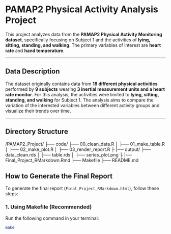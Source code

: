 # PAMAP2 Physical Activity Analysis Project

This project analyzes data from the **PAMAP2 Physical Activity Monitoring dataset**, specifically focusing on Subject 1 and the activities of **lying, sitting, standing, and walking**. The primary variables of interest are **heart rate** and **hand temperature**.

---

## Data Description

The dataset originally contains data from **18 different physical activities** performed by **9 subjects** wearing **3 inertial measurement units and a heart rate monitor**. For this analysis, the activities were limited to **lying, sitting, standing, and walking** for Subject 1. The analysis aims to compare the variation of the interested variables between different activity groups and visualize their trends over time.

---

## Directory Structure

/PAMAP2_Project/ ├── code/ 
                           ├── 00_clean_data.R │ 
                           ├── 01_make_table.R │ 
                           ├── 02_make_plot.R │ 
                           ├── 03_render_report.R ├
               |── output/ 
                           ├── data_clean.rds │ 
                           ├── table.rds │ 
                           ├── series_plot.png ├
              |── Final_Project_RMarkdown.Rmd 
              ├── Makefile 
              ├── README.md

## How to Generate the Final Report

To generate the final report (`Final_Project_RMarkdown.html`), follow these steps:

### 1. **Using Makefile (Recommended)**

Run the following command in your terminal:

```bash
make
